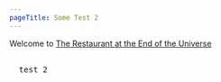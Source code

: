 ```yaml
---
pageTitle: Some Test 2
---
```


Welcome to [The Restaurant at the End of the Universe](https://hitchhikers.fandom.com/wiki/Ameglian_Major_Cow)

<pre>

  test 2

</pre>